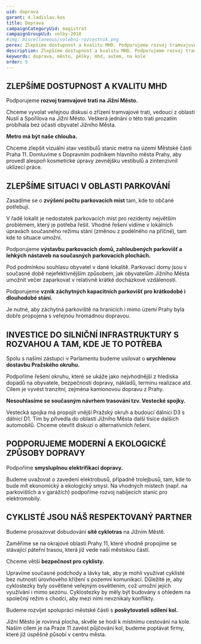 ```yaml
---
uid: doprava
garant: 4.ladislav.kos
title: Doprava
campaignCategoryUid: magistrat
campaignGroupUid: volby-2018
#img: miscellaneous/volebni-rozcestnik.png
perex: Zlepšíme dostupnost a kvalitu MHD. Podporujeme rozvoj tramvajové trati na Jižní Město. Zasadíme se o zvýšení počtu parkovacích míst tam, kde to občané potřebují. Podporujeme vznik záchytných kapacitních parkovišť pro krátkodobé i dlouhodobé stání návštěvníků za hranicemi Prahy 11. Spolu s našimi zástupci v Parlamentu budeme usilovat o urychlenou dostavbu Pražského okruhu. Budeme prosazovat dobudování sítě cyklotras na Jižním Městě. Chceme větší bezpečnost pro cyklisty.
description: Zlepšíme dostupnost a kvalitu MHD. Podporujeme rozvoj tramvajové trati na Jižní Město. Zasadíme se o zvýšení počtu parkovacích míst tam, kde to občané potřebují. Podporujeme vznik záchytných kapacitních parkovišť pro krátkodobé i dlouhodobé stání návštěvníků za hranicemi Prahy 11. Spolu s našimi zástupci v Parlamentu budeme usilovat o urychlenou dostavbu Pražského okruhu. Budeme prosazovat dobudování sítě cyklotras na Jižním Městě. Chceme větší bezpečnost pro cyklisty.
keywords: doprava, město, pěšky, mhd, autem, na kole
order: 5
---
```


## ZLEPŠÍME DOSTUPNOST A KVALITU MHD

Podporujeme **rozvoj tramvajové trati na Jižní Město.**

Chceme vyvolat veřejnou diskusi o zřízení tramvajové trati, vedoucí z oblasti Nuslí a Spořilova na Jižní Město. Veškerá jednání o této trati prozatím probíhala bez účasti obyvatel Jižního Města.

**Metro má být naše chlouba.**

Chceme zlepšit vizuální stav vestibulů stanic metra na území Městské části Praha 11. Domluvíme s Dopravním podnikem hlavního města Prahy, aby provedl alespoň kosmetické úpravy zevnějšku vestibulů a zintenzivnil uklízecí práce.


## ZLEPŠÍME SITUACI V OBLASTI PARKOVÁNÍ

Zasadíme se o **zvýšení počtu parkovacích míst** tam, kde to občané potřebují.

V řadě lokalit je nedostatek parkovacích míst pro rezidenty největším problémem, který je potřeba řešit. Vhodné řešení vidíme v lokálních úpravách současného režimu stání (změnou z podélného na příčné), tam kde to situace umožní.

Podporujeme **výstavbu parkovacích domů, zahloubených parkovišť a lehkých nástaveb na současných parkovacích plochách.**

Pod podmínkou souhlasu obyvatel v dané lokalitě. Parkovací domy jsou v současné době nejefektivnějším způsobem, jak obyvatelům Jižního Města umožnit večer zaparkovat v relativně krátké docházkové vzdálenosti.

Podporujeme **vznik záchytných kapacitních parkovišť pro krátkodobé i dlouhodobé stání.**

Je nutné, aby záchytná parkoviště na hranicích i mimo území Prahy byla dobře propojena s veřejnou hromadnou dopravou.

## INVESTICE DO SILNIČNÍ INFRASTRUKTURY S ROZVAHOU A TAM, KDE JE TO POTŘEBA

Spolu s našimi zástupci v Parlamentu budeme usilovat o **urychlenou dostavbu Pražského okruhu.**

Podpoříme řešení okruhu, které se ukáže jako nejvhodnější z hlediska dopadů na obyvatele, bezpečnosti dopravy, nákladů, termínu realizace atd. Cílem je vyvést tranzitní, zejména kamionovou dopravu z Prahy.

**Nesouhlasíme se současným návrhem trasování tzv. Vestecké spojky.**

Vestecká spojka má propojit vnější Pražský okruh a budoucí dálnici D3 s dálnicí D1. Tím by přivedla do oblasti Jižního Města další tisíce dalších automobilů. Chceme otevřít diskuzi o alternativních řešení.

## PODPORUJEME MODERNÍ A EKOLOGICKÉ ZPŮSOBY DOPRAVY

Podpoříme **smysluplnou elektrifikaci dopravy.**

Budeme uvažovat o zavedení elektrobusů, případně trolejbusů, tam, kde to bude mít ekonomický a ekologický smysl. Na vhodných místech (např. na parkovištích a v garážích) podpoříme rozvoj nabíjecích stanic pro elektromobily.

## CYKLISTÉ JSOU NÁŠ RESPEKTOVANÝ PARTNER

Budeme prosazovat dobudování **sítě cyklotras** na Jižním Městě.

Zaměříme se na okrajové oblasti Prahy 11, které vhodně propojíme se stávající páteřní trasou, která již vede naší městskou částí.

Chceme větší **bezpečnost pro cyklisty.**

Upravíme současné podchody a lávky tak, aby je mohli využívat cyklisté bez nutnosti úrovňového křížení s pozemní komunikací. Důležité je, aby cyklostezky byly osvětlené veřejným osvětlením, což umožní jejich využívání i mimo sezónu. Cyklostezky by měly být budovány s ohledem na společný režim s chodci, aby mezi nimi nevznikaly konflikty.

Budeme rozvíjet spolupráci městské části s **poskytovateli sdílení kol.**

Jižní Město je rovinná plocha, skvěle se hodí k místnímu cestování na kole. Naším cílem je na Praze 11 zavést půjčování kol, budeme poptávat firmy, které již úspěšně působí v centru města.
